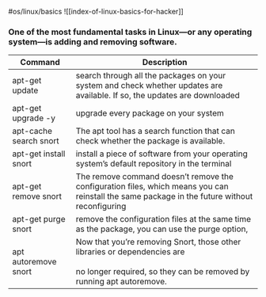 #os/linux/basics 
![[index-of-linux-basics-for-hacker]]
### One of the most fundamental tasks in Linux—or any operating system—is adding and removing software.

| Command                | Description                                                                                                                                            |
| ---------------------- | ------------------------------------------------------------------------------------------------------------------------------------------------------ |
| apt-get update         | search through all the packages on your system and check whether updates are available. If so, the updates are downloaded                              |
| apt-get upgrade -y     | upgrade every package on your system                                                                                                                   |
| apt-cache search snort | The apt tool has a search function that can check whether the package is available.                                                                    |
| apt-get install snort  | install a piece of software from your operating system’s default repository in the terminal                                                            |
| apt-get remove snort   | The remove command doesn’t remove the configuration files, which means you can reinstall the same package in the future without reconfiguring          |
| apt-get purge snort    | remove the configuration files at the same time as the package, you can use the purge option,                                                          |
| apt autoremove snort   | Now that you’re removing Snort, those other libraries or dependencies are<br><br>no longer required, so they can be removed by running apt autoremove. |